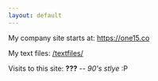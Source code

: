 ```yaml
---
layout: default
---
```


<p>My company site starts at: <a href=" https://one15.co">https://one15.co</a></p>

<p>My text files: <a href="/textfiles/">/textfiles/</a></p>

<div>Visits to this site: <span style="font-weight: bold;" id="counter">???</span> -- <i>90's stlye</i> :P</div>

<script src="https://code.jquery.com/jquery-3.2.1.min.js"></script>
<script src="./main.js"></script>
